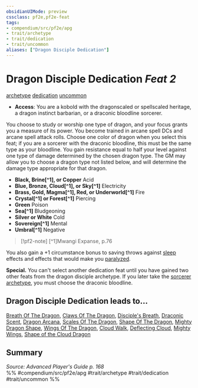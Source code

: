 ```yaml
---
obsidianUIMode: preview
cssclass: pf2e,pf2e-feat
tags:
- compendium/src/pf2e/apg
- trait/archetype
- trait/dedication
- trait/uncommon
aliases: ["Dragon Disciple Dedication"]
---
```

# Dragon Disciple Dedication  *Feat 2*  
[archetype](../../rules/traits/archetype.md)  [dedication](../../rules/traits/dedication.md)  [uncommon](../../rules/traits/uncommon.md)  

- **Access**: You are a kobold with the dragonscaled or spellscaled heritage, a dragon instinct barbarian, or a draconic bloodline sorcerer.

You choose to study or worship one type of dragon, and your focus grants you a measure of its power. You become trained in arcane spell DCs and arcane spell attack rolls. Choose one color of dragon when you select this feat; if you are a sorcerer with the draconic bloodline, this must be the same type as your bloodline. You gain resistance equal to half your level against one type of damage determined by the chosen dragon type. The GM may allow you to choose a dragon type not listed below, and will determine the damage type appropriate for that dragon.

- **Black, Brine[^1], or Copper** Acid
- **Blue, Bronze, Cloud[^1], or Sky[^1]** Electricity
- **Brass, Gold, Magma[^1], Red, or Underworld[^1]** Fire
- **Crystal[^1] or Forest[^1]** Piercing
- **Green** Poison
- **Sea[^1]** Bludgeoning
- **Silver or White** Cold
- **Sovereign[^1]** Mental
- **Umbral[^1]** Negative

> [!pf2-note]
> [^1]Mwangi Expanse, p.76

You also gain a +1 circumstance bonus to saving throws against [sleep](../../rules/traits/sleep.md) effects and effects that would make you [paralyzed](../../rules/conditions.md#Paralyzed).

**Special.** You can't select another dedication feat until you have gained two other feats from the dragon disciple archetype. If you later take the [sorcerer archetype](../character/archetypes/sorcerer.md), you must choose the draconic bloodline.

## Dragon Disciple Dedication leads to...

[Breath Of The Dragon](breath-of-the-dragon-apg.md), [Claws Of The Dragon](claws-of-the-dragon-apg.md), [Disciple's Breath](disciples-breath-apg.md), [Draconic Scent](draconic-scent-apg.md), [Dragon Arcana](dragon-arcana-apg.md), [Scales Of The Dragon](scales-of-the-dragon-apg.md), [Shape Of The Dragon](shape-of-the-dragon-apg.md), [Mighty Dragon Shape](mighty-dragon-shape-apg.md), [Wings Of The Dragon](wings-of-the-dragon-apg.md), [Cloud Walk](cloud-walk-sot3.md), [Deflecting Cloud](deflecting-cloud-sot3.md), [Mighty Wings](mighty-wings-sot3.md), [Shape of the Cloud Dragon](shape-of-the-cloud-dragon-sot3.md)

## Summary

*Source: Advanced Player's Guide p. 168*  
%% #compendium/src/pf2e/apg #trait/archetype #trait/dedication #trait/uncommon %%